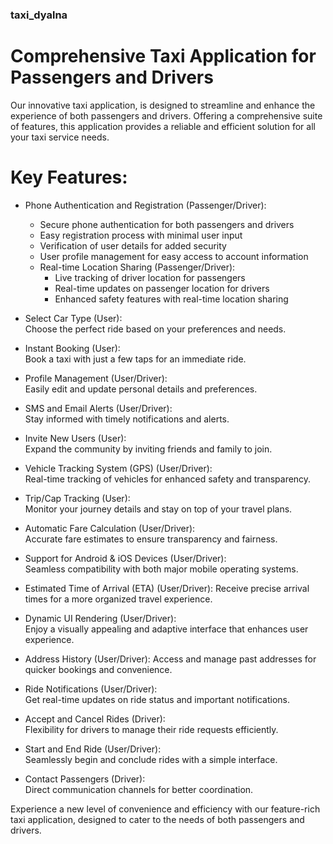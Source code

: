 ### taxi_dyalna

Comprehensive Taxi Application for Passengers and Drivers
==============================================

Our innovative taxi application,  is designed to streamline and enhance the experience of both passengers and drivers. Offering a comprehensive suite of features, this application provides a reliable and efficient solution for all your taxi service needs.

# Key Features:
 
   - Phone Authentication and Registration (Passenger/Driver): 
      -  Secure phone authentication for both passengers and drivers
      -  Easy registration process with minimal user input
      -  Verification of user details for added security
      -  User profile management for easy access to account information
      -  Real-time Location Sharing (Passenger/Driver):
         -  Live tracking of driver location for passengers
         -  Real-time updates on passenger location for drivers
         -  Enhanced safety features with real-time location sharing



   - Select Car Type (User):    
     Choose the perfect ride based on your preferences and needs.

   - Instant Booking (User):    
     Book a taxi with just a few taps for an immediate ride.

   - Profile Management (User/Driver):  
     Easily edit and update personal details and preferences.

   - SMS and Email Alerts (User/Driver):    
     Stay informed with timely notifications and alerts.

   - Invite New Users (User):   
     Expand the community by inviting friends and family to join.

   - Vehicle Tracking System (GPS) (User/Driver):   
     Real-time tracking of vehicles for enhanced safety and transparency.

   - Trip/Cap Tracking (User):  
     Monitor your journey details and stay on top of your travel plans.

   - Automatic Fare Calculation (User/Driver):  
     Accurate fare estimates to ensure transparency and fairness.

   - Support for Android & iOS Devices (User/Driver):   
     Seamless compatibility with both major mobile operating systems.

   - Estimated Time of Arrival (ETA) (User/Driver): 
     Receive precise arrival times for a more organized travel experience.

   - Dynamic UI Rendering (User/Driver):    
     Enjoy a visually appealing and adaptive interface that enhances user experience.

   - Address History (User/Driver): 
     Access and manage past addresses for quicker bookings and convenience.

   - Ride Notifications (User/Driver):  
     Get real-time updates on ride status and important notifications.

   - Accept and Cancel Rides (Driver):  
     Flexibility for drivers to manage their ride requests efficiently.

   - Start and End Ride (User/Driver):  
     Seamlessly begin and conclude rides with a simple interface.

   - Contact Passengers (Driver):   
     Direct communication channels for better coordination.

Experience a new level of convenience and efficiency with our feature-rich taxi application, designed to cater to the needs of both passengers and drivers.
